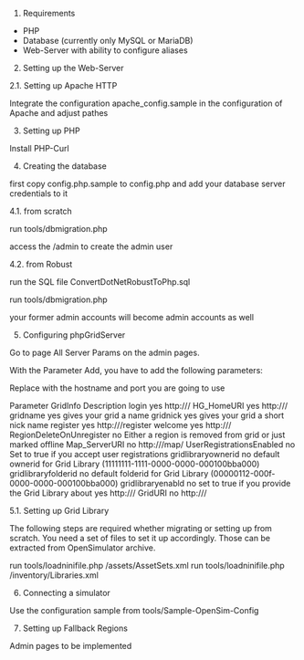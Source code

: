 1. Requirements

- PHP
- Database (currently only MySQL or MariaDB)
- Web-Server with ability to configure aliases


2. Setting up the Web-Server

2.1. Setting up Apache HTTP

Integrate the configuration apache_config.sample in the
configuration of Apache and adjust pathes


3. Setting up PHP

Install PHP-Curl

4. Creating the database

first copy config.php.sample to config.php and add your database server 
credentials to it

4.1. from scratch

run tools/dbmigration.php

access the <yourhost>/admin to create the admin user


4.2. from Robust

run the SQL file ConvertDotNetRobustToPhp.sql

run tools/dbmigration.php

your former admin accounts will become admin accounts as well


5. Configuring phpGridServer

Go to page All Server Params on the admin pages.

With the Parameter Add, you have to add the following parameters:

Replace <yourgridserver> with the hostname and port you are going to use

Parameter                  GridInfo                              Description
login                      yes                                   http://<yourgridserver>/
HG_HomeURI                 yes                                   http://<yourgridserver>/
gridname                   yes                                   gives your grid a name
gridnick                   yes                                   gives your grid a short nick name
register                   yes                                   http://<yourgridserver>/register
welcome		           yes                                   http://<yourgridserver>/
RegionDeleteOnUnregister   no                                    Either a region is removed from grid or just marked offline
Map_ServerURI              no                                    http://<yourgridserver>/map/
UserRegistrationsEnabled   no                                    Set to true if you accept user registrations
gridlibraryownerid         no                                    default ownerid for Grid Library (11111111-1111-0000-0000-000100bba000)
gridlibraryfolderid        no                                    default folderid for Grid Library (00000112-000f-0000-0000-000100bba000)
gridlibraryenabld          no                                    set to true if you provide the Grid Library
about                      yes                                   http://<yourgridserver>/
GridURI                    no                                    http://<yourgridserver>/


5.1. Setting up Grid Library

The following steps are required whether migrating or setting up from scratch.
You need a set of files to set it up accordingly. Those can be extracted from OpenSimulator archive.

run tools/loadninifile.php <path-to-opensim-bin>/assets/AssetSets.xml
run tools/loadninifile.php <path-to-opensim-bin>/inventory/Libraries.xml

6. Connecting a simulator

Use the configuration sample from tools/Sample-OpenSim-Config


7. Setting up Fallback Regions

Admin pages to be implemented
